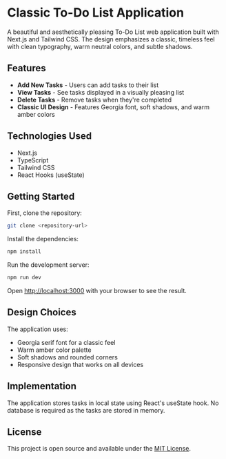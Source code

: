 # Classic To-Do List Application

A beautiful and aesthetically pleasing To-Do List web application built with Next.js and Tailwind CSS. The design emphasizes a classic, timeless feel with clean typography, warm neutral colors, and subtle shadows.

## Features

- **Add New Tasks** - Users can add tasks to their list
- **View Tasks** - See tasks displayed in a visually pleasing list
- **Delete Tasks** - Remove tasks when they're completed
- **Classic UI Design** - Features Georgia font, soft shadows, and warm amber colors

## Technologies Used

- Next.js
- TypeScript
- Tailwind CSS
- React Hooks (useState)

## Getting Started

First, clone the repository:

```bash
git clone <repository-url>
```

Install the dependencies:

```bash
npm install
```

Run the development server:

```bash
npm run dev
```

Open [http://localhost:3000](http://localhost:3000) with your browser to see the result.

## Design Choices

The application uses:

- Georgia serif font for a classic feel
- Warm amber color palette
- Soft shadows and rounded corners
- Responsive design that works on all devices

## Implementation

The application stores tasks in local state using React's useState hook. No database is required as the tasks are stored in memory.

## License

This project is open source and available under the [MIT License](LICENSE).
